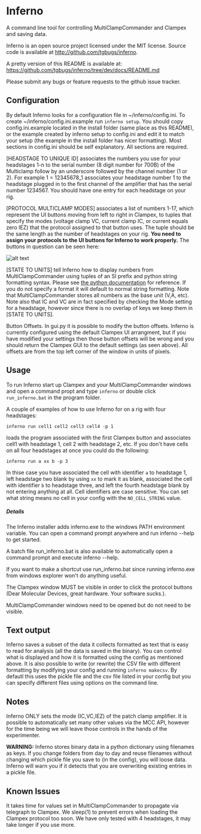 Inferno
=======
A command line tool for controlling MultiClampCommander and Clampex and saving data.

Inferno is an open source project licensed under the MIT license.
Source code is available at http://github.com/tgbugs/inferno.

A pretty version of this README is available at:
https://github.com/tgbugs/inferno/tree/dev/docs/README.md

Please submit any bugs or feature requests to the github issue tracker.

Configuration
-------------
By default Inferno looks for a configuration file in ~/inferno/config.ini.
To create ~/inferno/config.ini.example run `inferno setup`. You should copy
config.ini.example located in the install folder (same place as this README),
or the example created by inferno setup to config.ini and edit it to match
your setup (the example in the install folder has nicer formatting). Most
sections in config.ini should be self explanatory. All sections are required.

[HEADSTAGE TO UNIQUE ID] associates the numbers you use for your headstages 1-n
to the serial number (8 digit number for 700B)  of the Multiclamp follow by an
underscore followed by the channel number (1 or 2). For example 1 = 12345678_1
associates your headstage number 1 to the headstage plugged in to the first
channel of the amplifier that has the serial number 1234567. You should have one
entry for each headstage on your rig.  

[PROTOCOL MULTICLAMP MODES] associates a list of numbers 1-17, which represent
the UI buttons moving from left to right in Clampex, to tuples that specify the
modes (voltage clamp VC, current clamp IC, or current equals zero IEZ)
that the protocol assigned to that button uses. The tuple should be the same
length as the number of headstages on your rig. __You need to assign your
protocols to the UI buttons for Inferno to work properly.__ The buttons in
question can be seen here:

![alt text](https://raw.githubusercontent.com/tgbugs/inferno/dev/docs/clxbutts.jpg "Yep, those")

[STATE TO UNITS] tell Inferno how to display numbers from MultiClampCommander
using tuples of an SI prefix and python string formatting syntax. Please see
[the python documentation](https://docs.python.org/3.3/library/string.html#format-specification-mini-language)
for reference. If you do not specify a format it will default to normal string
formatting. Note that MultiClampCommander stores all numbers as the base unit
(V,A, etc). Note also that IC and VC are in fact specified by checking the Mode
setting for a headstage, however since there is no overlap of keys we keep
them in [STATE TO UNITS].

Button Offsets. In gui.py it is possible to modify the button offsets.
Inferno is currently configured using the default Clampex UI arrangment, but
if you have modified your settings then those button offsets will be wrong and
you should return the Clampex GUI to the default settings (as seen above).
All offsets are from the top left corner of the window in units of pixels.

Usage
-----
To run Inferno start up Clampex and your MultiClampCommander windows and open
a command propt and type `inferno` or double click `run_inferno.bat` in the
program folder.

A couple of examples of how to use Inferno for on a rig with four headstages:

`inferno run cell1 cell2 cell3 cell4 -p 1`

loads the program associated with the first Clampex button and associates
cell1 with headstage 1, cell 2 with headstage 2, etc. If you don't have cells
on all four headstages at once you could do the following:

`inferno run a xx b -p 3`

In thise case you have associated the cell with identifier `a` to headstage 1,
left headstage two blank by using `xx` to mark it as blank, 
associated the cell with identifier `b` to headstage three, and left the fourth
headstage blank by not entering anything at all. Cell identifiers are case
sensitive. You can set what string means no cell in your config with the
 `NO_CELL_STRING` value.

##### Details
The Inferno installer adds inferno.exe to the windows PATH environment variable.
You can open a command prompt anywhere and run inferno --help to get started.

A batch file run_inferno.bat is also available to automatically open a command
prompt and execute inferno --help.

If you want to make a shortcut use run_inferno.bat since running inferno.exe
from windows explorer won't do anything useful.

The Clampex window MUST be visible in order to click the protocol buttons
(Dear Molecular Devices, great hardware. Your software sucks.).

MultiClampCommander windows need to be opened but do not need to be visible.

Text output
-----------
Inferno saves a subset of the data it collects formatted as text that is easy
to read for analysis (all the data is saved in the binary). You can control
what is displayed and how it is formatted using the config as mentioned above.
It is also possible to write (or rewrite) the CSV file with different formatting
by modifying your config and running `inferno makecsv`. By defautl this uses the
pickle file and the csv file listed in your config but you can specify different
files using options on the command line.

Notes
-----
Inferno ONLY sets the mode (IC,VC,IEZ) of the patch clamp amplifier. It is
possible to automatically set many other values via the MCC API, however for
the time being we will leave those controls in the hands of the experimenter.

__WARNING:__ Inferno stores binary data in a python dictionary using filenames as
keys. If you change folders from day to day and reuse filenames without changing
which pickle file you save to (in the config), you will loose data. Inferno will
warn you if it detects that you are overwriting existing entries in a pickle file.

Known Issues
------------
It takes time for values set in MultiClampCommander to propagate via telegraph
to Clampex. We sleep(1) to prevent errors when loading the Clampex protocol too
soon. We have only tested with 4 headstages, it may take longer if you use more.
